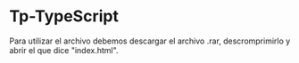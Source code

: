 # Tp-TypeScript
Para utilizar el archivo debemos descargar el archivo .rar, descromprimirlo y abrir el que dice "index.html".
